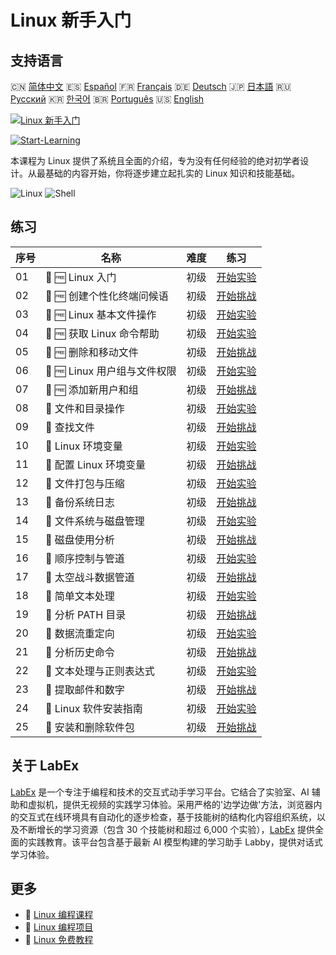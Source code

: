 # Linux 新手入门

## 支持语言

🇨🇳 [简体中文](README_zh.md) 🇪🇸 [Español](README_es.md) 🇫🇷 [Français](README_fr.md) 🇩🇪 [Deutsch](README_de.md) 🇯🇵 [日本語](README_ja.md) 🇷🇺 [Русский](README_ru.md) 🇰🇷 [한국어](README_ko.md) 🇧🇷 [Português](README_pt.md) 🇺🇸 [English](README.md) 

[![Linux 新手入门](https://cover-creator.labex.io/linux-for-noobs.png?lang=zh)](https://labex.io/zh/courses/linux-for-noobs)

[![Start-Learning](https://img.shields.io/badge/Start-Learning-whitesmoke?style=for-the-badge)](https://labex.io/zh/courses/linux-for-noobs)

本课程为 Linux 提供了系统且全面的介绍，专为没有任何经验的绝对初学者设计。从最基础的内容开始，你将逐步建立起扎实的 Linux 知识和技能基础。

![Linux](https://img.shields.io/badge/Linux-whitesmoke?style=for-the-badge&logo=linux)
![Shell](https://img.shields.io/badge/Shell-whitesmoke?style=for-the-badge&logo=shell)


## 练习

|   序号 | 名称                         | 难度   | 练习                                                                                                                                       |
|--------|------------------------------|--------|--------------------------------------------------------------------------------------------------------------------------------------------|
|     01 | 🧩 🆓 Linux 入门             | 初级   | <a target='_blank' href='https://labex.io/zh/labs/linux-getting-started-with-linux-446315?course=linux-for-noobs'>开始实验</a>             |
|     02 | 🎯 🆓 创建个性化终端问候语   | 初级   | <a target='_blank' href='https://labex.io/zh/labs/linux-create-personalized-terminal-greeting-446322?course=linux-for-noobs'>开始挑战</a>  |
|     03 | 🧩 🆓 Linux 基本文件操作     | 初级   | <a target='_blank' href='https://labex.io/zh/labs/linux-basic-file-operations-in-linux-18001?course=linux-for-noobs'>开始实验</a>          |
|     04 | 🧩 🆓 获取 Linux 命令帮助    | 初级   | <a target='_blank' href='https://labex.io/zh/labs/linux-get-help-on-linux-commands-18000?course=linux-for-noobs'>开始实验</a>              |
|     05 | 🎯 🆓 删除和移动文件         | 初级   | <a target='_blank' href='https://labex.io/zh/labs/linux-delete-and-move-files-7777?course=linux-for-noobs'>开始挑战</a>                    |
|     06 | 🧩 🆓 Linux 用户组与文件权限 | 初级   | <a target='_blank' href='https://labex.io/zh/labs/linux-linux-user-group-and-file-permissions-18002?course=linux-for-noobs'>开始实验</a>   |
|     07 | 🎯 🆓 添加新用户和组         | 初级   | <a target='_blank' href='https://labex.io/zh/labs/linux-add-new-user-and-group-17987?course=linux-for-noobs'>开始挑战</a>                  |
|     08 | 🧩  文件和目录操作           | 初级   | <a target='_blank' href='https://labex.io/zh/labs/linux-file-and-directory-operations-17997?course=linux-for-noobs'>开始实验</a>           |
|     09 | 🎯  查找文件                 | 初级   | <a target='_blank' href='https://labex.io/zh/labs/linux-find-a-file-17993?course=linux-for-noobs'>开始挑战</a>                             |
|     10 | 🧩  Linux 环境变量           | 初级   | <a target='_blank' href='https://labex.io/zh/labs/linux-environment-variables-in-linux-385274?course=linux-for-noobs'>开始实验</a>         |
|     11 | 🎯  配置 Linux 环境变量      | 初级   | <a target='_blank' href='https://labex.io/zh/labs/linux-configure-linux-environment-variables-437861?course=linux-for-noobs'>开始挑战</a>  |
|     12 | 🧩  文件打包与压缩           | 初级   | <a target='_blank' href='https://labex.io/zh/labs/linux-file-packaging-and-compression-385413?course=linux-for-noobs'>开始实验</a>         |
|     13 | 🎯  备份系统日志             | 初级   | <a target='_blank' href='https://labex.io/zh/labs/linux-backup-system-log-17989?course=linux-for-noobs'>开始挑战</a>                       |
|     14 | 🧩  文件系统与磁盘管理       | 初级   | <a target='_blank' href='https://labex.io/zh/labs/linux-file-system-and-disk-management-17999?course=linux-for-noobs'>开始实验</a>         |
|     15 | 🎯  磁盘使用分析             | 初级   | <a target='_blank' href='https://labex.io/zh/labs/linux-analyzing-disk-usage-7775?course=linux-for-noobs'>开始挑战</a>                     |
|     16 | 🧩  顺序控制与管道           | 初级   | <a target='_blank' href='https://labex.io/zh/labs/linux-sequence-control-and-pipeline-17994?course=linux-for-noobs'>开始实验</a>           |
|     17 | 🎯  太空战斗数据管道         | 初级   | <a target='_blank' href='https://labex.io/zh/labs/linux-space-battle-data-pipeline-385343?course=linux-for-noobs'>开始挑战</a>             |
|     18 | 🧩  简单文本处理             | 初级   | <a target='_blank' href='https://labex.io/zh/labs/linux-simple-text-processing-18004?course=linux-for-noobs'>开始实验</a>                  |
|     19 | 🎯  分析 PATH 目录           | 初级   | <a target='_blank' href='https://labex.io/zh/labs/linux-analyzing-path-directories-385344?course=linux-for-noobs'>开始挑战</a>             |
|     20 | 🧩  数据流重定向             | 初级   | <a target='_blank' href='https://labex.io/zh/labs/linux-data-stream-redirection-17995?course=linux-for-noobs'>开始实验</a>                 |
|     21 | 🎯  分析历史命令             | 初级   | <a target='_blank' href='https://labex.io/zh/labs/linux-analyze-historical-commands-17988?course=linux-for-noobs'>开始挑战</a>             |
|     22 | 🧩  文本处理与正则表达式     | 初级   | <a target='_blank' href='https://labex.io/zh/labs/linux-text-processing-and-regular-expressions-18003?course=linux-for-noobs'>开始实验</a> |
|     23 | 🎯  提取邮件和数字           | 初级   | <a target='_blank' href='https://labex.io/zh/labs/linux-extracting-mails-and-numbers-17991?course=linux-for-noobs'>开始挑战</a>            |
|     24 | 🧩  Linux 软件安装指南       | 初级   | <a target='_blank' href='https://labex.io/zh/labs/linux-software-installation-on-linux-18005?course=linux-for-noobs'>开始实验</a>          |
|     25 | 🎯  安装和删除软件包         | 初级   | <a target='_blank' href='https://labex.io/zh/labs/linux-installing-and-removing-packages-385380?course=linux-for-noobs'>开始挑战</a>       |

## 关于 LabEx

[LabEx](https://labex.io) 是一个专注于编程和技术的交互式动手学习平台。它结合了实验室、AI 辅助和虚拟机，提供无视频的实践学习体验。采用严格的'边学边做'方法，浏览器内的交互式在线环境具有自动化的逐步检查，基于技能树的结构化内容组织系统，以及不断增长的学习资源（包含 30 个技能树和超过 6,000 个实验），[LabEx](https://labex.io) 提供全面的实践教育。该平台包含基于最新 AI 模型构建的学习助手 Labby，提供对话式学习体验。

## 更多

- 🔗 [Linux 编程课程](https://github.com/labex-labs/awesome-programming-courses)
- 🔗 [Linux 编程项目](https://github.com/labex-labs/awesome-programming-projects)
- 🔗 [Linux 免费教程](https://github.com/labex-labs/linux-free-tutorials)

